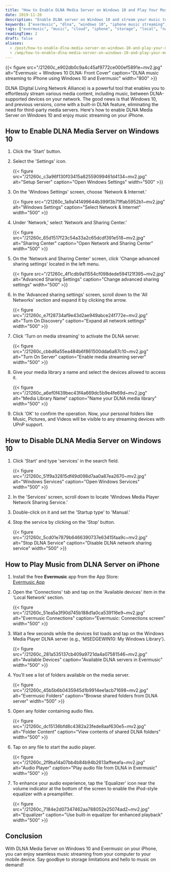 ```yaml
---
title: "How to Enable DLNA Media Server on Windows 10 and Play Your Music on iPhone"
date: 2019-11-26
description: "Enable DLNA server on Windows 10 and stream your music to iPhone with the Evermusic app. Step-by-step setup guide included."
keywords: ["evermusic", "dlna", "windows 10", "iphone music streaming", "media server", "local network", "upnp"]
tags: ["evermusic", "music", "cloud", "iphone", "storage", "local", "nas", "windows", "wifi", "listen", "network", "remote", "home", "online", "dlna"]
readingTime: 2
draft: false
aliases:
  - /post/how-to-enable-dlna-media-server-on-windows-10-and-play-your-music-on-iphone/
  - /amp/how-to-enable-dlna-media-server-on-windows-10-and-play-your-music-on-iphone/
---
```


{{< figure src="/21260c_e902db0c9a4c45af9772ce000ef5891e~mv2.jpg" alt="Evermusic + Windows 10 DLNA: Front Cover" caption="DLNA music streaming to iPhone using Windows 10 and Evermusic" width="800" >}}

DLNA (Digital Living Network Alliance) is a powerful tool that enables you to effortlessly stream various media content, including music, between DLNA-supported devices on your network. The good news is that Windows 10, and previous versions, come with a built-in DLNA feature, eliminating the need for third-party media servers. Here's how to enable DLNA Media Server on Windows 10 and enjoy music streaming on your iPhone.

## How to Enable DLNA Media Server on Windows 10

1. Click the 'Start' button.  
2. Select the 'Settings' icon.

   {{< figure src="/21260c_c3a96f130f03415a82559099461d4134~mv2.jpg" alt="Setup Server" caption="Open Windows Settings" width="500" >}}

3. On the 'Windows Settings' screen, choose 'Network & Internet.'

   {{< figure src="/21260c_1a9a141499644b399f3b71ffab5952b1~mv2.jpg" alt="Windows Settings" caption="Select Network & Internet" width="500" >}}

4. Under 'Network,' select 'Network and Sharing Center.'

   {{< figure src="/21260c_65d1517f23c54a33a2c65dcdf391e518~mv2.jpg" alt="Sharing Center" caption="Open Network and Sharing Center" width="500" >}}

5. On the 'Network and Sharing Center' screen, click 'Change advanced sharing settings' located in the left menu.

   {{< figure src="/21260c_4f1cdb9a11554cf098dede594121f395~mv2.jpg" alt="Advanced Sharing Settings" caption="Change advanced sharing settings" width="500" >}}

6. In the 'Advanced sharing settings' screen, scroll down to the 'All Networks' section and expand it by clicking the arrow.

   {{< figure src="/21260c_e7f28734af9e43d2ae949abce24f772e~mv2.jpg" alt="Turn On Discovery" caption="Expand all network settings" width="500" >}}

7. Click 'Turn on media streaming' to activate the DLNA server.

   {{< figure src="/21260c_cbbd6a55ea484b6f861500dda6a87c10~mv2.jpg" alt="Turn On Server" caption="Enable media streaming server" width="500" >}}

8. Give your media library a name and select the devices allowed to access it.

   {{< figure src="/21260c_a6ef0f439bec43f4a669dc5b9e4fe69d~mv2.jpg" alt="Media Library Name" caption="Name your DLNA media library" width="500" >}}

9. Click 'OK' to confirm the operation. Now, your personal folders like Music, Pictures, and Videos will be visible to any streaming devices with UPnP support.

## How to Disable DLNA Media Server on Windows 10

1. Click 'Start' and type 'services' in the search field.

   {{< figure src="/21260c_51f9a32815df49d098d7aa0a87ea2670~mv2.jpg" alt="Windows Services" caption="Open Windows Services" width="500" >}}

2. In the 'Services' screen, scroll down to locate 'Windows Media Player Network Sharing Service.'  
3. Double-click on it and set the 'Startup type' to 'Manual.'  
4. Stop the service by clicking on the 'Stop' button.

   {{< figure src="/21260c_5cd01e7879b6466390737e63415faa9c~mv2.jpg" alt="Stop DLNA Service" caption="Disable DLNA network sharing service" width="500" >}}

## How to Play Music from DLNA Server on iPhone

1. Install the free **Evermusic** app from the App Store:  
   [Evermusic App](https://apps.apple.com/us/app/evermusic-offline-music-player-cloud-streamer/id885367198?ls=1)

2. Open the 'Connections' tab and tap on the 'Available devices' item in the 'Local Network' section.

   {{< figure src="/21260c_51ea5a3f90d745b188d1a0ca539116e9~mv2.jpg" alt="Evermusic Connections" caption="Evermusic: Connections screen" width="500" >}}

3. Wait a few seconds while the devices list loads and tap on the Windows Media Player DLNA server (e.g., 'MSEDGEWIN10: My Windows Library').

   {{< figure src="/21260c_281a535137cb409a9721da4a07581546~mv2.jpg" alt="Available Devices" caption="Available DLNA servers in Evermusic" width="500" >}}

4. You'll see a list of folders available on the media server.

   {{< figure src="/21260c_45b5b6b0435945d1b9914ee1acb71698~mv2.jpg" alt="Evermusic Folders" caption="Browse shared folders from DLNA server" width="500" >}}

5. Open any folder containing audio files.

   {{< figure src="/21260c_dc15136bfd8c4382a23fede8aaf630e5~mv2.jpg" alt="Folder Content" caption="View contents of shared DLNA folders" width="500" >}}

6. Tap on any file to start the audio player.

   {{< figure src="/21260c_2f9ba14a07bb4b84b94b2613affeeafa~mv2.jpg" alt="Audio Player" caption="Play audio file from DLNA in Evermusic" width="500" >}}

7. To enhance your audio experience, tap the 'Equalizer' icon near the volume indicator at the bottom of the screen to enable the iPod-style equalizer with a preamplifier.

   {{< figure src="/21260c_7184e2d07347462aa788052e25074ad2~mv2.jpg" alt="Equalizer" caption="Use built-in equalizer for enhanced playback" width="500" >}}

## Conclusion

With DLNA Media Server on Windows 10 and Evermusic on your iPhone, you can enjoy seamless music streaming from your computer to your mobile device. Say goodbye to storage limitations and hello to music on demand!
